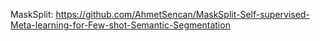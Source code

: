 MaskSplit: https://github.com/AhmetSencan/MaskSplit-Self-supervised-Meta-learning-for-Few-shot-Semantic-Segmentation
